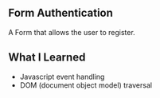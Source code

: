 Form Authentication
---------------------
A Form that allows the user to register.

What I Learned
-----------------------------------
* Javascript event handling  
* DOM (document object model) traversal
